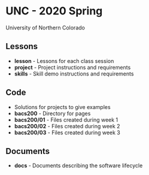 # UNC - 2020 Spring

University of Northern Colorado


## Lessons
* **lesson** - Lessons for each class session
* **project** - Project instructions and requirements
* **skills** - Skill demo instructions and requirements


## Code
* Solutions for projects to give examples
* **bacs200** - Directory for pages
* **bacs200/01** - Files created during week 1
* **bacs200/02** - Files created during week 2
* **bacs200/03** - Files created during week 3


## Documents

* **docs** - Documents describing the software lifecycle

